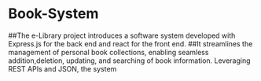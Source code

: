 # Book-System
 
##The e-Library project introduces a software system developed with Express.js for the back end and react for the front end.
##It streamlines the management of personal book collections, enabling seamless addition,deletion, updating, and searching of book information. Leveraging REST APIs and JSON, the system
